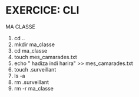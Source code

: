  # EXERCICE: CLI 
 MA CLASSE
 1. cd ..
 2. mkdir ma_classe
 3. cd ma_classe
 4. touch mes_camarades.txt
 5. echo " hadiza indi harira" >> mes_camarades.txt
 6. touch .surveillant
 7. ls -a
 8. rm .surveillant
 9. rm -r ma_classe
  